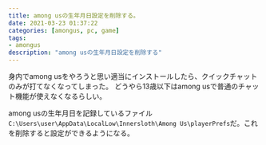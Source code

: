 ```yaml
---
title: among usの生年月日設定を削除する。
date: 2021-03-23 01:37:22
categories: [amongus, pc, game]
tags:
- amongus
description: "among usの生年月日設定を削除する"
---
```

身内でamong usをやろうと思い適当にインストールしたら、クイックチャットのみが打てなくなってしまった。
どうやら13歳以下はamong usで普通のチャット機能が使えなくなるらしい。

among usの生年月日を記録しているファイル`C:\Users\user\AppData\LocalLow\Innersloth\Among Us\playerPrefs`だ。これを削除すると設定ができるようになる。
